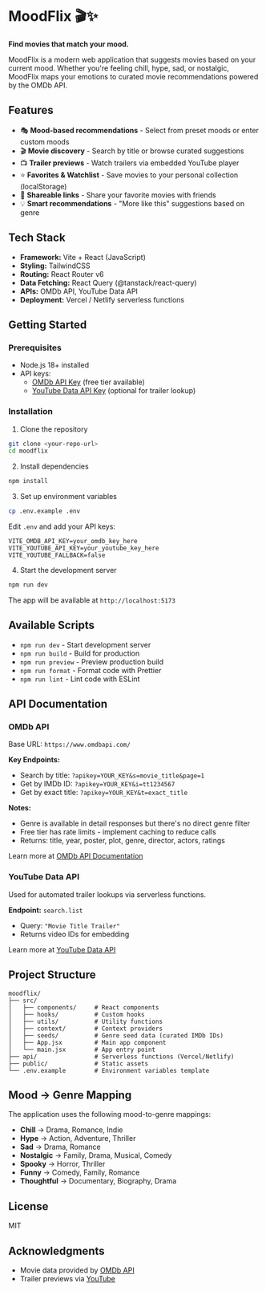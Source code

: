 # MoodFlix 🎬✨

**Find movies that match your mood.**

MoodFlix is a modern web application that suggests movies based on your current mood. Whether you're feeling chill, hype, sad, or nostalgic, MoodFlix maps your emotions to curated movie recommendations powered by the OMDb API.

## Features

- 🎭 **Mood-based recommendations** - Select from preset moods or enter custom moods
- 🎬 **Movie discovery** - Search by title or browse curated suggestions
- 📺 **Trailer previews** - Watch trailers via embedded YouTube player
- ⭐ **Favorites & Watchlist** - Save movies to your personal collection (localStorage)
- 🔗 **Shareable links** - Share your favorite movies with friends
- 💡 **Smart recommendations** - "More like this" suggestions based on genre

## Tech Stack

- **Framework:** Vite + React (JavaScript)
- **Styling:** TailwindCSS
- **Routing:** React Router v6
- **Data Fetching:** React Query (@tanstack/react-query)
- **APIs:** OMDb API, YouTube Data API
- **Deployment:** Vercel / Netlify serverless functions

## Getting Started

### Prerequisites

- Node.js 18+ installed
- API keys:
  - [OMDb API Key](https://www.omdbapi.com/apikey.aspx) (free tier available)
  - [YouTube Data API Key](https://console.cloud.google.com/apis/credentials) (optional for trailer lookup)

### Installation

1. Clone the repository
```bash
git clone <your-repo-url>
cd moodflix
```

2. Install dependencies
```bash
npm install
```

3. Set up environment variables
```bash
cp .env.example .env
```

Edit `.env` and add your API keys:
```env
VITE_OMDB_API_KEY=your_omdb_key_here
VITE_YOUTUBE_API_KEY=your_youtube_key_here
VITE_YOUTUBE_FALLBACK=false
```

4. Start the development server
```bash
npm run dev
```

The app will be available at `http://localhost:5173`

## Available Scripts

- `npm run dev` - Start development server
- `npm run build` - Build for production
- `npm run preview` - Preview production build
- `npm run format` - Format code with Prettier
- `npm run lint` - Lint code with ESLint

## API Documentation

### OMDb API

Base URL: `https://www.omdbapi.com/`

**Key Endpoints:**
- Search by title: `?apikey=YOUR_KEY&s=movie_title&page=1`
- Get by IMDb ID: `?apikey=YOUR_KEY&i=tt1234567`
- Get by exact title: `?apikey=YOUR_KEY&t=exact_title`

**Notes:**
- Genre is available in detail responses but there's no direct genre filter
- Free tier has rate limits - implement caching to reduce calls
- Returns: title, year, poster, plot, genre, director, actors, ratings

Learn more at [OMDb API Documentation](https://www.omdbapi.com/)

### YouTube Data API

Used for automated trailer lookups via serverless functions.

**Endpoint:** `search.list`
- Query: `"Movie Title Trailer"`
- Returns video IDs for embedding

Learn more at [YouTube Data API](https://developers.google.com/youtube/v3)

## Project Structure

```
moodflix/
├── src/
│   ├── components/     # React components
│   ├── hooks/          # Custom hooks
│   ├── utils/          # Utility functions
│   ├── context/        # Context providers
│   ├── seeds/          # Genre seed data (curated IMDb IDs)
│   ├── App.jsx         # Main app component
│   └── main.jsx        # App entry point
├── api/                # Serverless functions (Vercel/Netlify)
├── public/             # Static assets
└── .env.example        # Environment variables template
```

## Mood → Genre Mapping

The application uses the following mood-to-genre mappings:

- **Chill** → Drama, Romance, Indie
- **Hype** → Action, Adventure, Thriller
- **Sad** → Drama, Romance
- **Nostalgic** → Family, Drama, Musical, Comedy
- **Spooky** → Horror, Thriller
- **Funny** → Comedy, Family, Romance
- **Thoughtful** → Documentary, Biography, Drama

## License

MIT

## Acknowledgments

- Movie data provided by [OMDb API](https://www.omdbapi.com/)
- Trailer previews via [YouTube](https://www.youtube.com/)
